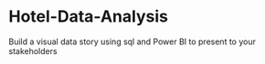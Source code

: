 # Hotel-Data-Analysis
Build a visual data story using sql and Power BI to present to your stakeholders
